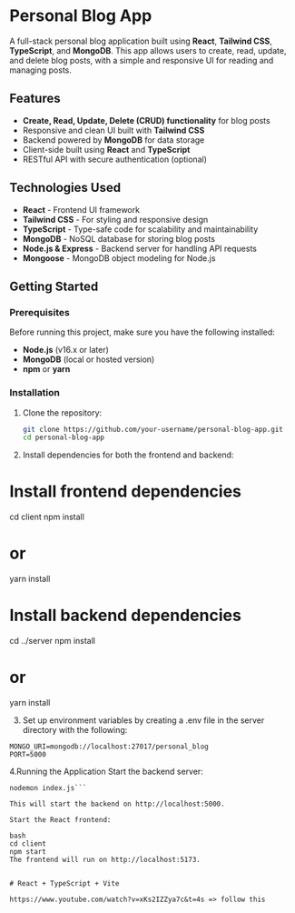 # Personal Blog App

A full-stack personal blog application built using **React**, **Tailwind CSS**, **TypeScript**, and **MongoDB**. This app allows users to create, read, update, and delete blog posts, with a simple and responsive UI for reading and managing posts.

## Features

- **Create, Read, Update, Delete (CRUD) functionality** for blog posts
- Responsive and clean UI built with **Tailwind CSS**
- Backend powered by **MongoDB** for data storage
- Client-side built using **React** and **TypeScript**
- RESTful API with secure authentication (optional)

## Technologies Used

- **React** - Frontend UI framework
- **Tailwind CSS** - For styling and responsive design
- **TypeScript** - Type-safe code for scalability and maintainability
- **MongoDB** - NoSQL database for storing blog posts
- **Node.js & Express** - Backend server for handling API requests
- **Mongoose** - MongoDB object modeling for Node.js

## Getting Started

### Prerequisites

Before running this project, make sure you have the following installed:

- **Node.js** (v16.x or later)
- **MongoDB** (local or hosted version)
- **npm** or **yarn**

### Installation

1. Clone the repository:

   ```bash
   git clone https://github.com/your-username/personal-blog-app.git
   cd personal-blog-app
   ```

2. Install dependencies for both the frontend and backend:

# Install frontend dependencies

cd client
npm install

# or

yarn install

# Install backend dependencies

cd ../server
npm install

# or

yarn install

3. Set up environment variables by creating a .env file in the server directory with the following:

```
MONGO_URI=mongodb://localhost:27017/personal_blog
PORT=5000
```

4.Running the Application
Start the backend server:

```cd api
nodemon index.js```

This will start the backend on http://localhost:5000.

Start the React frontend:

bash
cd client
npm start
The frontend will run on http://localhost:5173.


# React + TypeScript + Vite

https://www.youtube.com/watch?v=xKs2IZZya7c&t=4s => follow this